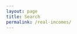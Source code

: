 ```yaml
---
layout: page
title: Search
permalink: /real-incomes/
---
```


<script src="https://cdnjs.cloudflare.com/ajax/libs/Chart.js/2.9.4/Chart.js"></script>

<script src="https://www.gstatic.com/charts/loader.js"></script>

<canvas id="myChart" style="width:100%;max-width:840px"></canvas>

<!---
<script src="{{ site.baseurl }}/assets/some-script-2.js" type="text/javascript"></script>
--- >

<script src="{{ site.baseurl }}/assets/some-script-3.js" type="text/javascript"></script>



<div id="search-container">
    <input type="text" id="search-input" placeholder="Search through the blog posts...">
    <ul id="results-container"></ul>
</div>

<script src="{{ site.baseurl }}/assets/simple-jekyll-search.min.js" type="text/javascript"></script>

<script>
    SimpleJekyllSearch({
    searchInput: document.getElementById('search-input'),
    resultsContainer: document.getElementById('results-container'),
    searchResultTemplate: '<div style="text-align: left !important;"><a href="{url}"><h1 style="text-align:left !important;">{title}</h1></a><span style="text-align:left !important;">{date}</span></div>',
    json: '{{ site.baseurl }}/search.json'
    });
</script>
